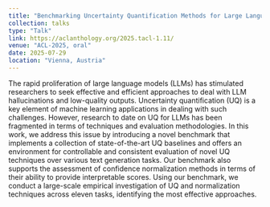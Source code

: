 ```yaml
---
title: "Benchmarking Uncertainty Quantification Methods for Large Language Models with LM-Polygraph"
collection: talks
type: "Talk"
link: https://aclanthology.org/2025.tacl-1.11/
venue: "ACL-2025, oral"
date: 2025-07-29
location: "Vienna, Austria"
---
```


The rapid proliferation of large language models (LLMs) has stimulated researchers to seek effective and efficient approaches to deal with LLM hallucinations and low-quality outputs. Uncertainty quantification (UQ) is a key element of machine learning applications in dealing with such challenges. However, research to date on UQ for LLMs has been fragmented in terms of techniques and evaluation methodologies. In this work, we address this issue by introducing a novel benchmark that implements a collection of state-of-the-art UQ baselines and offers an environment for controllable and consistent evaluation of novel UQ techniques over various text generation tasks. Our benchmark also supports the assessment of confidence normalization methods in terms of their ability to provide interpretable scores. Using our benchmark, we conduct a large-scale empirical investigation of UQ and normalization techniques across eleven tasks, identifying the most effective approaches.
